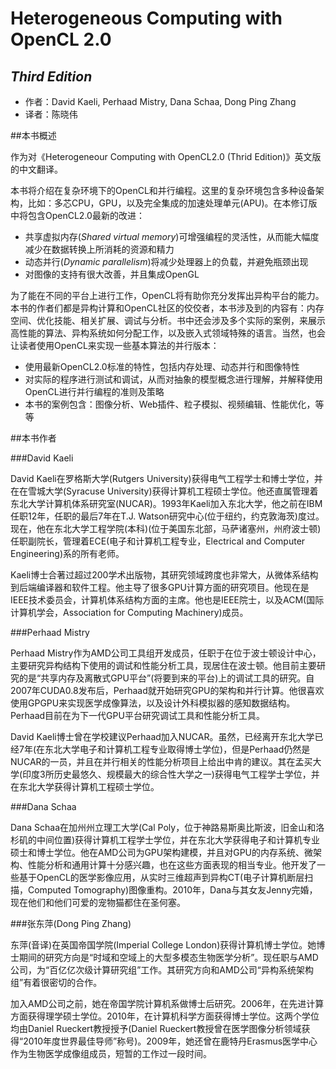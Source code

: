 
Heterogeneous Computing with OpenCL 2.0
=========================
*Third Edition*
-------------------------
- 作者：David Kaeli, Perhaad Mistry, Dana Schaa, Dong Ping Zhang
- 译者：陈晓伟

##本书概述

作为对《Heterogeneour Computing with OpenCL2.0 (Thrid Edition)》英文版的中文翻译。

本书将介绍在复杂环境下的OpenCL和并行编程。这里的复杂环境包含多种设备架构，比如：多芯CPU，GPU，以及完全集成的加速处理单元(APU)。在本修订版中将包含OpenCL2.0最新的改进：
- 共享虚拟内存(*Shared virtual memory*)可增强编程的灵活性，从而能大幅度减少在数据转换上所消耗的资源和精力 
- 动态并行(*Dynamic parallelism*)将减少处理器上的负载，并避免瓶颈出现
- 对图像的支持有很大改善，并且集成OpenGL

为了能在不同的平台上进行工作，OpenCL将有助你充分发挥出异构平台的能力。本书的作者们都是异构计算和OpenCL社区的佼佼者，本书涉及到的内容有：内存空间、优化技能、相关扩展、调试与分析。书中还会涉及多个实际的案例，来展示高性能的算法、异构系统如何分配工作，以及嵌入式领域特殊的语言。当然，也会让读者使用OpenCL来实现一些基本算法的并行版本：
- 使用最新OpenCL2.0标准的特性，包括内存处理、动态并行和图像特性
- 对实际的程序进行测试和调试，从而对抽象的模型概念进行理解，并解释使用OpenCL进行并行编程的准则及策略
- 本书的案例包含：图像分析、Web插件、粒子模拟、视频编辑、性能优化，等等

##本书作者

###David Kaeli

David Kaeli在罗格斯大学(Rutgers University)获得电气工程学士和博士学位，并在在雪城大学(Syracuse University)获得计算机工程硕士学位。他还直属管理着东北大学计算机体系研究室(NUCAR)。1993年Kaeli加入东北大学，他之前在IBM任职12年，任职的最后7年在T.J. Watson研究中心(位于纽约，约克敦海茨)度过。现在，他在东北大学工程学院(本科)(位于美国东北部，马萨诸塞州，州府波士顿)任职副院长，管理着ECE(电子和计算机工程专业，Electrical and Computer Engineering)系的所有老师。

Kaeli博士合著过超过200学术出版物，其研究领域跨度也非常大，从微体系结构到后端编译器和软件工程。他主导了很多GPU计算方面的研究项目。他现在是IEEE技术委员会，计算机体系结构方面的主席。他也是IEEE院士，以及ACM(国际计算机学会，Association for Computing Machinery)成员。

###Perhaad Mistry

Perhaad Mistry作为AMD公司工具组开发成员，任职于在位于波士顿设计中心，主要研究异构结构下使用的调试和性能分析工具，现居住在波士顿。他目前主要研究的是“共享内存及离散式GPU平台”(将要到来的平台)上的调试工具的研究。自2007年CUDA0.8发布后，Perhaad就开始研究GPU的架构和并行计算。他很喜欢使用GPGPU来实现医学成像算法，以及设计外科模拟器的感知数据结构。Perhaad目前在为下一代GPU平台研究调试工具和性能分析工具。

David Kaeli博士曾在学校建议Perhaad加入NUCAR。虽然，已经离开东北大学已经7年(在东北大学电子和计算机工程专业取得博士学位)，但是Perhaad仍然是NUCAR的一员，并且在并行相关的性能分析项目上给出中肯的建议。其在孟买大学(印度3所历史最悠久、规模最大的综合性大学之一)获得电气工程学士学位，并在东北大学获得计算机工程硕士学位。

###Dana Schaa

Dana Schaa在加州州立理工大学(Cal Poly，位于神路易斯奥比斯波，旧金山和洛杉矶的中间位置)获得计算机工程学士学位，并在东北大学获得电子和计算机专业硕士和博士学位。他在AMD公司为GPU架构建模，并且对GPU的内存系统、微架构、性能分析和通用计算十分感兴趣，也在这些方面表现的相当专业。他开发了一些基于OpenCL的医学影像应用，从实时三维超声到异构CT(电子计算机断层扫描，Computed Tomography)图像重构。2010年，Dana与其女友Jenny完婚，现在他们和他们可爱的宠物猫都住在圣何塞。

###张东萍(Dong Ping Zhang)

东萍(音译)在英国帝国学院(Imperial College London)获得计算机博士学位。她博士期间的研究方向是“时域和空域上的大型多模态生物医学分析”。现任职与AMD公司，为“百亿亿次级计算研究组”工作。其研究方向和AMD公司“异构系统架构组”有着很密切的合作。

加入AMD公司之前，她在帝国学院计算机系做博士后研究。2006年，在先进计算方面获得理学硕士学位。2010年，在计算机科学方面获得博士学位。这两个学位均由Daniel Rueckert教授授予(Daniel Rueckert教授曾在医学图像分析领域获得“2010年度世界最佳导师”称号)。2009年，她还曾在鹿特丹Erasmus医学中心作为生物医学成像组成员，短暂的工作过一段时间。


